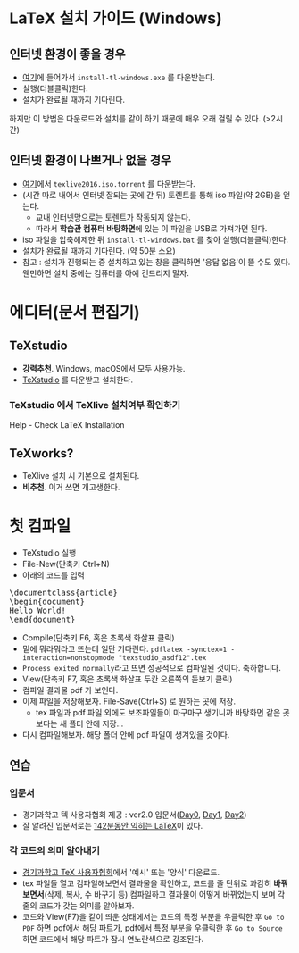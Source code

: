 # LaTeX 설치 가이드 (Windows)
## 인터넷 환경이 좋을 경우
- [여기](https://www.tug.org/texlive/acquire-netinstall.html)에 들어가서 `install-tl-windows.exe` 를 다운받는다.
- 실행(더블클릭)한다.
- 설치가 완료될 때까지 기다린다.

하지만 이 방법은 다운로드와 설치를 같이 하기 때문에 매우 오래 걸릴 수 있다. (>2시간)

## 인터넷 환경이 나쁘거나 없을 경우
- [여기](https://www.tug.org/texlive/acquire-iso.html)에서 `texlive2016.iso.torrent` 를 다운받는다.
- (시간 따로 내어서 인터넷 잘되는 곳에 간 뒤) 토렌트를 통해 iso 파일(약 2GB)을 얻는다.
  - 교내 인터넷망으로는 토렌트가 작동되지 않는다. 
  - 따라서 **학습관 컴퓨터 바탕화면**에 있는 이 파일을 USB로 가져가면 된다.
- iso 파일을 압축해제한 뒤 `install-tl-windows.bat` 를 찾아 실행(더블클릭)한다.
- 설치가 완료될 때까지 기다린다. (약 50분 소요)
- 참고 : 설치가 진행되는 중 설치하고 있는 창을 클릭하면 '응답 없음'이 뜰 수도 있다. 웬만하면 설치 중에는 컴퓨터를 아예 건드리지 말자.

# 에디터(문서 편집기)
## TeXstudio
- **강력추천**. Windows, macOS에서 모두 사용가능.
- [TeXstudio](http://texstudio.org/) 를 다운받고 설치한다.

### TeXstudio 에서 TeXlive 설치여부 확인하기
Help - Check LaTeX Installation

## TeXworks?
- TeXlive 설치 시 기본으로 설치된다.
- **비추천**. 이거 쓰면 개고생한다.

# 첫 컴파일
- TeXstudio 실행
- File-New(단축키 Ctrl+N)
- 아래의 코드를 입력
<pre>
\documentclass{article}
\begin{document}
Hello World!
\end{document}
</pre>
- Compile(단축키 F6, 혹은 초록색 화살표 클릭)
- 밑에 뭐라뭐라고 뜨는데 일단 기다린다. `pdflatex -synctex=1 -interaction=nonstopmode "texstudio_asdf12".tex` 
- `Process exited normally`라고 뜨면 성공적으로 컴파일된 것이다. 축하합니다.
- View(단축키 F7, 혹은 초록색 화살표 두칸 오른쪽의 돋보기 클릭)
- 컴파일 결과물 pdf 가 보인다.
- 이제 파일을 저장해보자. File-Save(Ctrl+S) 로 원하는 곳에 저장.
  - tex 파일과 pdf 파일 외에도 보조파일들이 마구마구 생기니까 바탕화면 같은 곳보다는 새 폴더 안에 저장...
- 다시 컴파일해보자. 해당 폴더 안에 pdf 파일이 생겨있을 것이다.
 
## 연습
### 입문서
- 경기과학고 텍 사용자협회 제공 : ver2.0 입문서([Day0](http://chanspi.ddns.net/gshs/LaTeX_Files//An-Introduction-to-LaTeX/An%20Introduction%20to%20LaTeX-ver2.0_beamer/GSHSLaTeXIntro_Day0.pdf), [Day1](http://chanspi.ddns.net/gshs/LaTeX_Files//An-Introduction-to-LaTeX/An%20Introduction%20to%20LaTeX-ver2.0_beamer/GSHSLaTeXIntro_Day1.pdf), [Day2](http://chanspi.ddns.net/gshs/LaTeX_Files//An-Introduction-to-LaTeX/An%20Introduction%20to%20LaTeX-ver2.0_beamer/GSHSLaTeXIntro_Day2.pdf))
- 잘 알려진 입문서로는 [142분동안 익히는 LaTeX](http://texdoc.net/texmf-dist/doc/latex/lshort-korean/lshort-kr.pdf)이 있다.

### 각 코드의 의미 알아내기
- [경기과학고 TeX 사용자협회](http://chanspi.ddns.net/gshs/LaTeX/)에서 '예시' 또는 '양식' 다운로드.
- tex 파일들 열고 컴파일해보면서 결과물을 확인하고, 코드를 줄 단위로 과감히 **바꿔보면서**(삭제, 복사, 수 바꾸기 등) 컴파일하고 결과물이 어떻게 바뀌었는지 보며 각 줄의 코드가 갖는 의미를 알아보자.
- 코드와 View(F7)을 같이 띄운 상태에서는 코드의 특정 부분을 우클릭한 후 `Go to PDF` 하면 pdf에서 해당 파트가, pdf에서 특정 부분을 우클릭한 후 `Go to Source` 하면 코드에서 해당 파트가 잠시 연노란색으로 강조된다.
